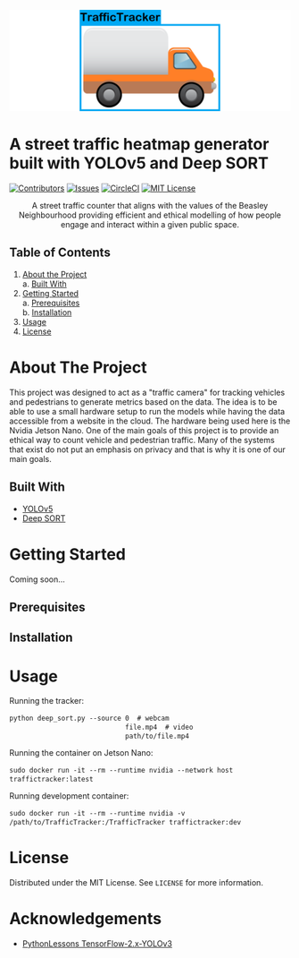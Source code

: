 ![](TrafficTracker-logo.png)

# A street traffic heatmap generator built with YOLOv5 and Deep SORT

[![Contributors][contributors-shield]][contributors-url]
[![Issues][issues-shield]][issues-url]
[![CircleCI][circleci-url]][circleci-shield]
[![MIT License][license-shield]][license-url]

<div align="center">A street traffic counter that aligns with the values of the Beasley Neighbourhood providing efficient and ethical modelling of how people engage and interact within a given public space.
</div>

## Table of Contents
1. [About the Project](#about-the-project)\
    a. [Built With](#built-with)
3. [Getting Started](#getting-started)\
    a. [Prerequisites](#prerequisites)\
    b. [Installation](#installation)
4. [Usage](#usage)
5. [License](#license)

# About The Project
This project was designed to act as a "traffic camera" for tracking vehicles and pedestrians to generate metrics based on the data.
The idea is to be able to use a small hardware setup to run the models while having the data accessible from a website in the cloud.
The hardware being used here is the Nvidia Jetson Nano.
One of the main goals of this project is to provide an ethical way to count vehicle and pedestrian traffic.
Many of the systems that exist do not put an emphasis on privacy and that is why it is one of our main goals.

## Built With
- [YOLOv5](https://github.com/ultralytics/yolov5)
- [Deep SORT](https://github.com/nwojke/deep_sort)

# Getting Started
Coming soon...
## Prerequisites
## Installation

# Usage
Running the tracker:
```
python deep_sort.py --source 0  # webcam
                             file.mp4  # video
                             path/to/file.mp4
```

Running the container on Jetson Nano:
```
sudo docker run -it --rm --runtime nvidia --network host traffictracker:latest
```
Running development container:
```
sudo docker run -it --rm --runtime nvidia -v /path/to/TrafficTracker:/TrafficTracker traffictracker:dev
```

# License
Distributed under the MIT License. See `LICENSE` for more information.

# Acknowledgements
- [PythonLessons TensorFlow-2.x-YOLOv3](https://github.com/pythonlessons/TensorFlow-2.x-YOLOv3)


[contributors-shield]: https://img.shields.io/github/contributors/McMasterAI/TrafficTracker.svg
[contributors-url]: https://github.com/McMasterAI/TrafficTracker/graphs/contributors
[issues-shield]: https://img.shields.io/github/issues/McMasterAI/TrafficTracker.svg
[issues-url]: https://github.com/McMasterAI/TrafficTracker/issues
[circleci-url]: https://circleci.com/gh/McMasterAI/TrafficTracker.svg?style=shield
[circleci-shield]: https://circleci.com/gh/McMasterAI/TrafficTracker
[license-shield]: https://img.shields.io/github/license/McMasterAI/TrafficTracker.svg
[license-url]: https://github.com/McMasterAI/TrafficTracker/blob/master/LICENSE.txt
